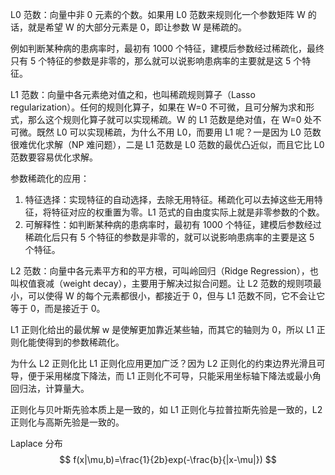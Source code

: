 L0 范数：向量中非 0 元素的个数。如果用 L0 范数来规则化一个参数矩阵 W 的话，就是希望 W 的大部分元素是 0，即让参数 W 是稀疏的。

例如判断某种病的患病率时，最初有 1000 个特征，建模后参数经过稀疏化，最终只有 5 个特征的参数是非零的，那么就可以说影响患病率的主要就是这 5 个特征。

L1 范数：向量中各元素绝对值之和，也叫稀疏规则算子（Lasso regularization）。任何的规则化算子，如果在 W=0 不可微，且可分解为求和形式，那么这个规则化算子就可以实现稀疏。W 的 L1 范数是绝对值，在 W=0 处不可微。既然 L0 可以实现稀疏，为什么不用 L0，而要用 L1 呢？一是因为 L0 范数很难优化求解（NP 难问题），二是 L1 范数是 L0 范数的最优凸近似，而且它比 L0 范数要容易优化求解。

参数稀疏化的应用：

1. 特征选择：实现特征的自动选择，去除无用特征。稀疏化可以去掉这些无用特征，将特征对应的权重置为零。L1 范式的自由度实际上就是非零参数的个数。
2. 可解释性：如判断某种病的患病率时，最初有 1000 个特征，建模后参数经过稀疏化后只有 5 个特征的参数是非零的，就可以说影响患病率的主要是这 5 个特征。

L2 范数：向量中各元素平方和的平方根，可叫岭回归（Ridge Regression），也叫权值衰减（weight decay），主要用于解决过拟合问题。让 L2 范数的规则项最小，可以使得 W 的每个元素都很小，都接近于 0，但与 L1 范数不同，它不会让它等于 0，而是接近于 0。

L1 正则化给出的最优解 w 是使解更加靠近某些轴，而其它的轴则为 0，所以 L1 正则化能使得到的参数稀疏化。

为什么 L2 正则化比 L1 正则化应用更加广泛？因为 L2 正则化的约束边界光滑且可导，便于采用梯度下降法，而 L1 正则化不可导，只能采用坐标轴下降法或最小角回归法，计算量大。

正则化与贝叶斯先验本质上是一致的，如 L1 正则化与拉普拉斯先验是一致的，L2 正则化与高斯先验是一致的。

Laplace 分布
$$
f(x|\mu,b)=\frac{1}{2b}exp(-\frac{b}{|x-\mu|})
$$


